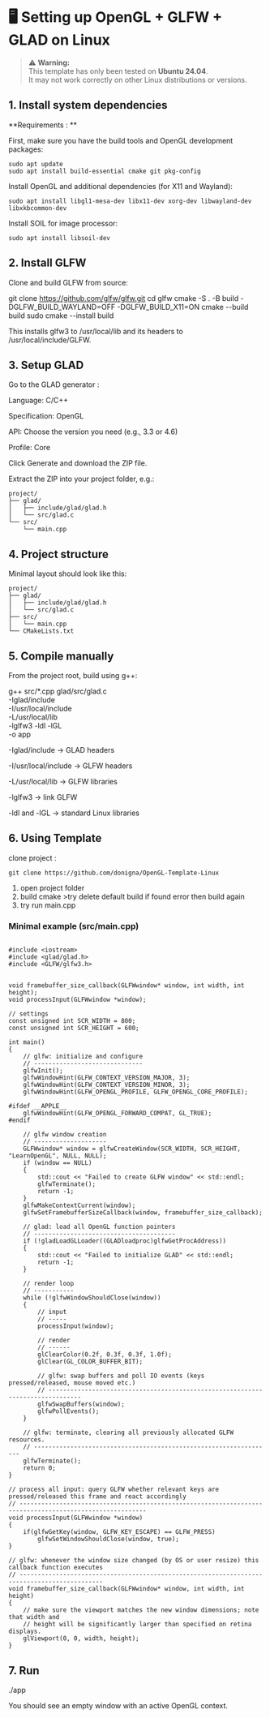 # 🖥️ Setting up OpenGL + GLFW + GLAD on Linux

> ⚠️ **Warning:**  
> This template has only been tested on **Ubuntu 24.04**.  
> It may not work correctly on other Linux distributions or versions.

## 1. Install system dependencies

**Requirements : **

First, make sure you have the build tools and OpenGL development packages:

```
sudo apt update
sudo apt install build-essential cmake git pkg-config
```

Install OpenGL and additional dependencies (for X11 and Wayland):
```
sudo apt install libgl1-mesa-dev libx11-dev xorg-dev libwayland-dev libxkbcommon-dev
```
Install SOIL for image processor: 
```
sudo apt install libsoil-dev
```

## 2. Install GLFW

Clone and build GLFW from source:

git clone https://github.com/glfw/glfw.git
cd glfw
cmake -S . -B build -DGLFW_BUILD_WAYLAND=OFF -DGLFW_BUILD_X11=ON
cmake --build build
sudo cmake --install build


This installs glfw3 to /usr/local/lib and its headers to /usr/local/include/GLFW.

## 3. Setup GLAD

Go to the GLAD generator
:

Language: C/C++

Specification: OpenGL

API: Choose the version you need (e.g., 3.3 or 4.6)

Profile: Core

Click Generate and download the ZIP file.

Extract the ZIP into your project folder, e.g.:

```
project/
├── glad/
│   ├── include/glad/glad.h
│   └── src/glad.c
└── src/
    └── main.cpp
```
## 4. Project structure

Minimal layout should look like this:
```
project/
├── glad/
│   ├── include/glad/glad.h
│   └── src/glad.c
├── src/
│   └── main.cpp
└── CMakeLists.txt 
```
## 5. Compile manually

From the project root, build using g++:

g++ src/*.cpp glad/src/glad.c \
    -Iglad/include \
    -I/usr/local/include \
    -L/usr/local/lib \
    -lglfw3 -ldl -lGL \
    -o app


-Iglad/include → GLAD headers

-I/usr/local/include → GLFW headers

-L/usr/local/lib → GLFW libraries

-lglfw3 → link GLFW

-ldl and -lGL → standard Linux libraries

## 6. Using Template 
clone project : 
```
git clone https://github.com/donigna/OpenGL-Template-Linux
```

1. open project folder
2. build cmake >try delete default build if found error then build again
3. try run main.cpp

### Minimal example (src/main.cpp)
```

#include <iostream>
#include <glad/glad.h>
#include <GLFW/glfw3.h>


void framebuffer_size_callback(GLFWwindow* window, int width, int height);
void processInput(GLFWwindow *window);

// settings
const unsigned int SCR_WIDTH = 800;
const unsigned int SCR_HEIGHT = 600;

int main()
{
    // glfw: initialize and configure
    // ------------------------------
    glfwInit();
    glfwWindowHint(GLFW_CONTEXT_VERSION_MAJOR, 3);
    glfwWindowHint(GLFW_CONTEXT_VERSION_MINOR, 3);
    glfwWindowHint(GLFW_OPENGL_PROFILE, GLFW_OPENGL_CORE_PROFILE);

#ifdef __APPLE__
    glfwWindowHint(GLFW_OPENGL_FORWARD_COMPAT, GL_TRUE);
#endif

    // glfw window creation
    // --------------------
    GLFWwindow* window = glfwCreateWindow(SCR_WIDTH, SCR_HEIGHT, "LearnOpenGL", NULL, NULL);
    if (window == NULL)
    {
        std::cout << "Failed to create GLFW window" << std::endl;
        glfwTerminate();
        return -1;
    }
    glfwMakeContextCurrent(window);
    glfwSetFramebufferSizeCallback(window, framebuffer_size_callback);

    // glad: load all OpenGL function pointers
    // ---------------------------------------
    if (!gladLoadGLLoader((GLADloadproc)glfwGetProcAddress))
    {
        std::cout << "Failed to initialize GLAD" << std::endl;
        return -1;
    }    

    // render loop
    // -----------
    while (!glfwWindowShouldClose(window))
    {
        // input
        // -----
        processInput(window);

        // render
        // ------
        glClearColor(0.2f, 0.3f, 0.3f, 1.0f);
        glClear(GL_COLOR_BUFFER_BIT);

        // glfw: swap buffers and poll IO events (keys pressed/released, mouse moved etc.)
        // -------------------------------------------------------------------------------
        glfwSwapBuffers(window);
        glfwPollEvents();
    }

    // glfw: terminate, clearing all previously allocated GLFW resources.
    // ------------------------------------------------------------------
    glfwTerminate();
    return 0;
}

// process all input: query GLFW whether relevant keys are pressed/released this frame and react accordingly
// ---------------------------------------------------------------------------------------------------------
void processInput(GLFWwindow *window)
{
    if(glfwGetKey(window, GLFW_KEY_ESCAPE) == GLFW_PRESS)
        glfwSetWindowShouldClose(window, true);
}

// glfw: whenever the window size changed (by OS or user resize) this callback function executes
// ---------------------------------------------------------------------------------------------
void framebuffer_size_callback(GLFWwindow* window, int width, int height)
{
    // make sure the viewport matches the new window dimensions; note that width and 
    // height will be significantly larger than specified on retina displays.
    glViewport(0, 0, width, height);
}
```
## 7. Run
./app


You should see an empty window with an active OpenGL context.
